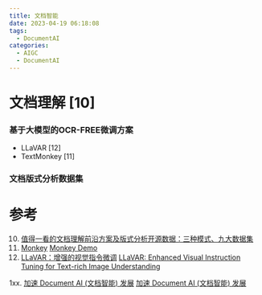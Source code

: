 ```yaml
---
title: 文档智能
date: 2023-04-19 06:18:08
tags:
  - DocumentAI
categories: 
  - AIGC
  - DocumentAI
---
```


<p></p>
<!-- more -->

# 文档理解 [10]
### 基于大模型的OCR-FREE微调方案
+ LLaVAR [12]
+ TextMonkey [11]

### 文档版式分析数据集

# 参考
10. [值得一看的文档理解前沿方案及版式分析开源数据：三种模式、九大数据集 ](https://mp.weixin.qq.com/s/FsjoUUFssMv2UkbxM-IJ3A)
11. [Monkey](https://github.com/Yuliang-Liu/Monkey)
    [Monkey Demo](http://vlrlab-monkey.xyz:7684/)
12. [LLaVAR：增强的视觉指令微调](https://zhuanlan.zhihu.com/p/670175648)
    [LLaVAR: Enhanced Visual Instruction Tuning for Text-rich Image Understanding](https://llavar.github.io/)
    
    
1xx. [加速 Document AI (文档智能) 发展](https://huggingface.co/blog/zh/document-ai)
    [加速 Document AI (文档智能) 发展](https://baijiahao.baidu.com/s?id=1755096032832674219&wfr=spider&for=pc)

